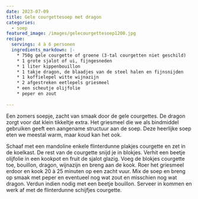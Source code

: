 ```yaml
---
date: 2023-07-09
title: Gele courgettesoep met dragon
categories:
  - soep
featured_image: /images/gelecourgettesoep1200.jpg
recipe:
  servings: 4 à 6 personen
  ingredients_markdown: |-
    * 750g gele courgette of groene (3-tal courgetten niet geschild)
    * 1 grote sjalot of ui, fijngesneden
    * 1 liter kippenbouillon
    * 1 takje dragon, de blaadjes van de steel halen en fijnsnijden
    * 1 koffielepel witte wijnazijn
    * 2 afgestreken eetlepels griesmeel
    * een scheutje olijfolie
    * peper en zout
    
---
```

Een zomers soepje, zacht van smaak door de gele courgettes. De dragon zorgt voor dat klein tikkeltje extra. Het griesmeel die we als bindmiddel gebruiken geeft een aangename structuur aan de soep. 
Deze heerlijke soep eten we meestal warm, maar koud kan het ook.

<!--more-->

Schaaf met een mandoline enkele flinterdunne plakjes courgette en zet in de koelkast. 
De rest van de courgette snijd je in blokjes.
Verhit een beetje olijfolie in een kookpot en fruit de sjalot glazig.
Voeg de blokjes courgette toe, bouillon, dragon, wijnazijn en breng aan de kook.
Roer het griesmeel erdoor en kook 20 à 25 minuten op een zacht vuur.
Mix de soep en breng op smaak met peper en eventueel nog wat zout en misschien nog wat dragon.
Verdun indien nodig met een beetje bouillon.
Serveer in kommen en werk af met de flinterdunne schijfjes courgette.



